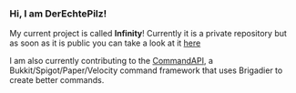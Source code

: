 ### Hi, I am DerEchtePilz!

My current project is called **Infinity**! Currently it is a private repository but as soon as it is public you can take a look at it [here](https://github.com/DerEchtePilz/Infinity)

I am also currently contributing to the [CommandAPI](https://github.com/JorelAli/CommandAPI), a Bukkit/Spigot/Paper/Velocity command framework that uses Brigadier to create better commands.
